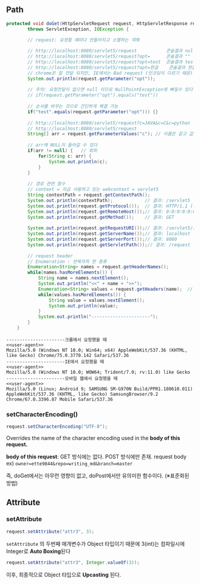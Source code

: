 ## Path
```java
protected void doGet(HttpServletRequest request, HttpServletResponse response) 
		throws ServletException, IOException {

		// request: 요청할 때마다 만들어지고 소멸하는 객체
		
		// http://localhost:8080/servlet5/request 			콘솔결과 null
		// http://localhost:8080/servlet5/request?opt= 		콘솔결과 "" (빈문자열)
		// http://localhost:8080/servlet5/request?opt=test 	콘솔결과 test
		// http://localhost:8080/servlet5/request?opt=한글 	콘솔결과 한글
		// chrome은 잘 전달 되지만, IE에서는 Bad request (인코딩이 다르기 때문)
		System.out.println(request.getParameter("opt"));
		
		// 주의: 요청전달이 없으면 null 이므로 NullPointException에 빠질수 있다
		// if(request.getParameter("opt").equals("test"))
		
		// 순서를 바꾸는 것으로 간단하게 해결 가능
		if("test".equals(request.getParameter("opt"))) {}
		
		// http://localhost:8080/servlet5/request?c=JAVA&c=C&c=python
		// http://localhost:8080/servlet5/request
		String[] arr = request.getParameterValues("c");	// 이름은 같고 값이 여러개인 케이스, 배열반환
		
		// arr에 NULL이 들어갈 수 있다
		if(arr != null) {	// 회피
			for(String c: arr) {
				System.out.println(c);
			}
		}
		
		// 경로 관련 함수
		// context = 지금 사용하고 있는 webcontext = servlet5
		String contextPath = request.getContextPath();
		System.out.println(contextPath);			// 결과: /servlet5
		System.out.println(request.getProtocol());	// 결과: HTTP/1.1 (사용중인 protocol)
		System.out.println(request.getRemoteHost());// 결과: 0:0:0:0:0:0:0:1 (원격 호스트 / 현재는 localhost 사용중)
		System.out.println(request.getMethod());	// 결과: GET
		
		System.out.println(request.getRequestURI());// 결과: /servlet5/request (webcontext부터의 path = URI)
		System.out.println(request.getServerName());// 결과: localhost
		System.out.println(request.getServerPort());// 결과: 8080
		System.out.println(request.getServletPath());// 결과: /request
		
		// request header
		// Enumeration : 반복자의 한 종류
		Enumeration<String> names = request.getHeaderNames();
		while(names.hasMoreElements()) {
			String name = names.nextElement();
			System.out.println("<<" + name + ">>");
			Enumeration<String> values = request.getHeaders(name);	// header이름 하나에 해당하는 값이 여러개 일 수 있음
			while(values.hasMoreElements()) {
				String value = values.nextElement();
				System.out.println(value);
			}
			System.out.println("----------------------");
		}
	}
```

```text
----------------------크롬에서 요청했을 때
<<user-agent>>
Mozilla/5.0 (Windows NT 10.0; Win64; x64) AppleWebKit/537.36 (KHTML, like Gecko) Chrome/75.0.3770.142 Safari/537.36
----------------------IE에서 요청했을 때
<<user-agent>>
Mozilla/5.0 (Windows NT 10.0; WOW64; Trident/7.0; rv:11.0) like Gecko
----------------------모바일 웹에서 요청했을 때
<<user-agent>>
Mozilla/5.0 (Linux; Android 9; SAMSUNG SM-G970N Build/PPR1.180610.011) AppleWebKit/537.36 (KHTML, like Gecko) SamsungBrowser/9.2 Chrome/67.0.3396.87 Mobile Safari/537.36
```

### setCharacterEncoding()
```java
request.setCharacterEncoding("UTF-8");
```
Overrides the name of the character encoding used in the **body of this request.**

**body of this request**:
GET 방식에는 없다. POST 방식에만 존재.
request body ex)
`owner=ette9844&repo=writing_md&branch=master`

즉, doGet에서는 아무런 영향이 없고, doPost에서만 유의미한 함수이다. (※표준화된 방법)

## Attribute
### setAttribute

```java
request.setAttribute("attr3", 3);
```
`setAttribute` 의 두번째 매개변수가 Object 타입이기 때문에
3(int)는 컴파일시에 Integer로 **Auto Boxing**된다

```java
request.setAttribute("attr3", Integer.valueOf(3));
```
이후, 최종적으로 Object 타입으로 **Upcasting** 된다.


<!--stackedit_data:
eyJoaXN0b3J5IjpbLTg5NDQyMTU5MV19
-->